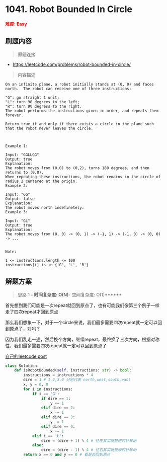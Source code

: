# 1041. Robot Bounded In Circle

**<font color=red>难度: Easy</font>**

## 刷题内容

> 原题连接

* https://leetcode.com/problems/robot-bounded-in-circle/

> 内容描述

```
On an infinite plane, a robot initially stands at (0, 0) and faces north.  The robot can receive one of three instructions:

"G": go straight 1 unit;
"L": turn 90 degrees to the left;
"R": turn 90 degress to the right.
The robot performs the instructions given in order, and repeats them forever.

Return true if and only if there exists a circle in the plane such that the robot never leaves the circle.

 

Example 1:

Input: "GGLLGG"
Output: true
Explanation: 
The robot moves from (0,0) to (0,2), turns 180 degrees, and then returns to (0,0).
When repeating these instructions, the robot remains in the circle of radius 2 centered at the origin.
Example 2:

Input: "GG"
Output: false
Explanation: 
The robot moves north indefinetely.
Example 3:

Input: "GL"
Output: true
Explanation: 
The robot moves from (0, 0) -> (0, 1) -> (-1, 1) -> (-1, 0) -> (0, 0) -> ...
 

Note:

1 <= instructions.length <= 100
instructions[i] is in {'G', 'L', 'R'}
```

## 解题方案

> 思路 1
******- 时间复杂度: O(N)******- 空间复杂度: O(1)******

首先想到我们可能是一次repeat就回到原点了，也有可能我们像第三个例子一样走了四次repeat才回到原点

那么我们想象一下，对于一个circle来说，我们最多需要四次repeat就一定可以回到原点了，对吗？

因为我们乱走一通，然后换个方向，继续repeat，最终换了三次方向，根据对称性，我们最多需要四次repeat就一定可以回到原点了

[自己的leetcode post](https://leetcode.com/problems/robot-bounded-in-circle/discuss/291110/Python-easy-Mathematical-Proof-%2B-Simulation)

```python
class Solution:
    def isRobotBounded(self, instructions: str) -> bool:
        instructions = instructions * 4
        dire = 1 # 1,2,3,0 分别代表 north,west,south,east
        x, y = 0, 0
        for i in instructions:
            if i == 'G':
                if dire == 1:
                    y += 1
                elif dire == 2:
                    x -= 1
                elif dire == 3:
                    y -= 1
                elif dire == 0:
                    x += 1
            elif i == 'L':
                dire = (dire + 1) % 4 # 往左其实就是逆时针转动
            else:
                dire = (dire - 1) % 4 # 往右其实就是顺时针转动
        return x == 0 and y == 0 # 看是否回到原点
```









































